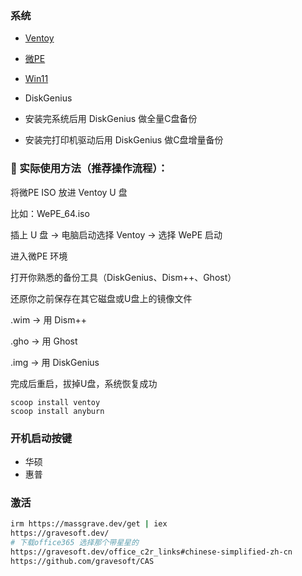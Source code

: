 ### 系统

- [Ventoy](https://www.ventoy.net/cn/index.html)
- [微PE](https://www.wepe.com.cn/)
- [Win11](https://www.freedidi.com/13121.html)
- DiskGenius

- 安装完系统后用 DiskGenius 做全量C盘备份
- 安装完打印机驱动后用 DiskGenius 做C盘增量备份

### 🔧 实际使用方法（推荐操作流程）：

将微PE ISO 放进 Ventoy U 盘

比如：WePE_64.iso

插上 U 盘 → 电脑启动选择 Ventoy → 选择 WePE 启动

进入微PE 环境

打开你熟悉的备份工具（DiskGenius、Dism++、Ghost）

还原你之前保存在其它磁盘或U盘上的镜像文件

.wim → 用 Dism++

.gho → 用 Ghost

.img → 用 DiskGenius

完成后重启，拔掉U盘，系统恢复成功

```
scoop install ventoy
scoop install anyburn
```
### 开机启动按键
- 华硕
- 惠普

### 激活
```bash
irm https://massgrave.dev/get | iex
https://gravesoft.dev/
# 下载office365 选择那个带星星的
https://gravesoft.dev/office_c2r_links#chinese-simplified-zh-cn
https://github.com/gravesoft/CAS
```
